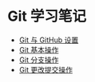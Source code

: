 # Git 学习笔记

- [Git 与 GitHub 设置](quickstart/config.md)
- [Git 基本操作](quickstart/operation.md)
- [Git 分支操作](quickstart/branch.md)
- [Git 更改提交操作](quickstart/modify.md)

